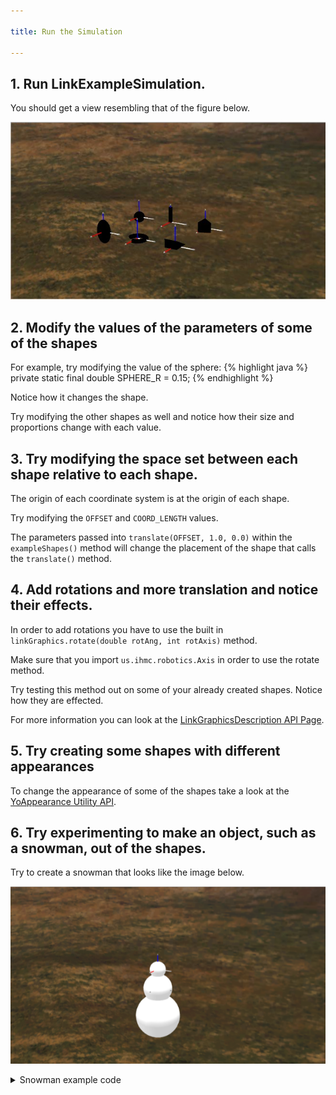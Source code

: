 ```yaml
---

title: Run the Simulation

---
```



## 1. Run LinkExampleSimulation. 
   You should get a view resembling that of the figure below.
   
![ Six example shapes. Coordinate systems are located at the origin of each shape.](/resources/images/documentation/Black6Figures.png)

## 2. Modify the values of the parameters of some of the shapes

   For example, try modifying the value of the sphere:
   {% highlight java %}
   private static final double SPHERE_R = 0.15;
   {% endhighlight %}
   
   Notice how it changes the shape.

   Try modifying the other shapes as well and notice how their size and proportions change with each value.
   
## 3. Try modifying the space set between each shape relative to each shape. 
   The origin of each coordinate system is at the origin of each shape.
   
   Try modifying the `OFFSET` and `COORD_LENGTH` values.
   
   The parameters passed into `translate(OFFSET, 1.0, 0.0)` within the `exampleShapes()` method will change the placement of the shape that calls the `translate()` method.
   
## 4. Add rotations and more translation and notice their effects.  
   In order to add rotations you have to use the built in `linkGraphics.rotate(double rotAng, int rotAxis)` method.
   
   Make sure that you import `us.ihmc.robotics.Axis` in order to use the rotate method.
   
   Try testing this method out on some of your already created shapes.  Notice how they are effected.
   
   For more information you can look at the [LinkGraphicsDescription API Page].
   
## 5. Try creating some shapes with different appearances
   To change the appearance of some of the shapes take a look at the [YoAppearance Utility API].
  
   
## 6. Try experimenting to make an object, such as a snowman, out of the shapes.
   Try to create a snowman that looks like the image below.
   
   ![ Three Spheres stacked on top of each other with different values set for `SPHERE_R`](/resources/images/documentation/Snowman.PNG)
   
<details>
<summary> Snowman example code </summary>
{% highlight java %}
package us.ihmc.exampleSimulations.linkExamples;

import us.ihmc.graphicsDescription.appearance.YoAppearance;
import us.ihmc.robotics.robotDescription.LinkGraphicsDescription;
import us.ihmc.simulationconstructionset.Link;
import us.ihmc.simulationconstructionset.Robot;
import us.ihmc.simulationconstructionset.SimulationConstructionSet;



public class LinkExamplesSimulation
{
   private SimulationConstructionSet sim;

   private static final double SPHERE_R = 0.15;

   private static final double OFFSET = 1.5, COORD_LENGTH = 0.5;


   public LinkExamplesSimulation()
   {
      Robot nullRob = null;
      sim = new SimulationConstructionSet(nullRob);
      // position the camera to view links
      sim.setCameraPosition(10.0, 6.0, 3.0);
      sim.setCameraFix(0.5, 0.5, 0.0);
      Link exampleShapes = exampleShapes();
      sim.addStaticLink(exampleShapes);
      sim.setGroundVisible(false);

      Thread myThread = new Thread(sim);
      myThread.start();
   }


   public static void main(String[] args)
   {
      new LinkExamplesSimulation();
   }


   private Link exampleShapes()
   {
      Link ret = new Link("example shapes");
      LinkGraphicsDescription linkGraphics = new LinkGraphicsDescription();

      // Sphere
      linkGraphics.translate(0.0 * OFFSET, 0.0, 0.0);
      linkGraphics.addCoordinateSystem(COORD_LENGTH);
      linkGraphics.addSphere(SPHERE_R + 0.1, YoAppearance.White());

      linkGraphics.translate(0.0 * OFFSET, 0.0, -0.6);
      linkGraphics.addCoordinateSystem(COORD_LENGTH);
      linkGraphics.addSphere(SPHERE_R + 0.3, YoAppearance.White());

      linkGraphics.translate(0.0 * OFFSET, 0.0, -0.9);
      linkGraphics.addCoordinateSystem(COORD_LENGTH);
      linkGraphics.addSphere(SPHERE_R + 0.55, YoAppearance.White());

      ret.setLinkGraphics(linkGraphics);

      return ret;
   }

}
{% endhighlight %}
</details>
   
   [YoAppearance Utility API]: /documentation/20-scs/01-api/10-Link-and-LinkGraphicsDescription-API/#YoAppearance%20helper%20API
   [LinkGraphicsDescription API Page]: /documentation/20-scs/01-api/10-Link-and-LinkGraphicsDescription-API/#LinkGraphicsDescription%20constructor%20and%20methods